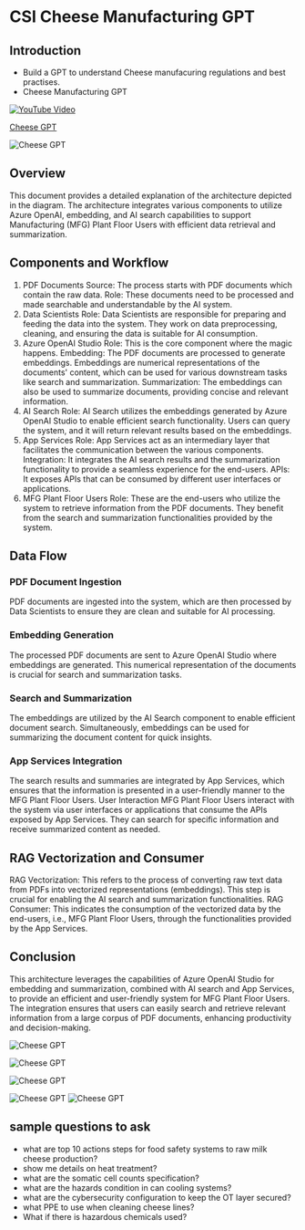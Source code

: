 # CSI Cheese Manufacturing GPT

## Introduction

- Build a GPT to understand Cheese manufacuring regulations and best practises.
- Cheese Manufacturing GPT

[![YouTube Video](https://img.youtube.com/vi/UOaKXG542GM/0.jpg)](https://youtu.be/UOaKXG542GM)

<a href="[http://example.com/](https://csicheesemfggpt.azurewebsites.net/)" target="_blank">Cheese GPT</a>

![Cheese GPT](https://github.com/balakreshnan/CSICheeseMFGGpt/blob/main/csicheesemfggpt1.jpg "Cheese GPT")

## Overview

This document provides a detailed explanation of the architecture depicted in the diagram. The architecture integrates various components to utilize Azure OpenAI, embedding, and AI search capabilities to support Manufacturing (MFG) Plant Floor Users with efficient data retrieval and summarization.
 

## Components and Workflow

1. PDF Documents
Source: The process starts with PDF documents which contain the raw data.
Role: These documents need to be processed and made searchable and understandable by the AI system.
2. Data Scientists
Role: Data Scientists are responsible for preparing and feeding the data into the system. They work on data preprocessing, cleaning, and ensuring the data is suitable for AI consumption.
3. Azure OpenAI Studio
Role: This is the core component where the magic happens.
Embedding: The PDF documents are processed to generate embeddings. Embeddings are numerical representations of the documents' content, which can be used for various downstream tasks like search and summarization.
Summarization: The embeddings can also be used to summarize documents, providing concise and relevant information.
4. AI Search
Role: AI Search utilizes the embeddings generated by Azure OpenAI Studio to enable efficient search functionality. Users can query the system, and it will return relevant results based on the embeddings.
5. App Services
Role: App Services act as an intermediary layer that facilitates the communication between the various components.
Integration: It integrates the AI search results and the summarization functionality to provide a seamless experience for the end-users.
APIs: It exposes APIs that can be consumed by different user interfaces or applications.
6. MFG Plant Floor Users
Role: These are the end-users who utilize the system to retrieve information from the PDF documents. They benefit from the search and summarization functionalities provided by the system.
 

## Data Flow
 
### PDF Document Ingestion
PDF documents are ingested into the system, which are then processed by Data Scientists to ensure they are clean and suitable for AI processing.

### Embedding Generation
The processed PDF documents are sent to Azure OpenAI Studio where embeddings are generated. This numerical representation of the documents is crucial for search and summarization tasks.

### Search and Summarization
The embeddings are utilized by the AI Search component to enable efficient document search.
Simultaneously, embeddings can be used for summarizing the document content for quick insights.

### App Services Integration
The search results and summaries are integrated by App Services, which ensures that the information is presented in a user-friendly manner to the MFG Plant Floor Users.
User Interaction
MFG Plant Floor Users interact with the system via user interfaces or applications that consume the APIs exposed by App Services. They can search for specific information and receive summarized content as needed.
 

## RAG Vectorization and Consumer
 
RAG Vectorization: This refers to the process of converting raw text data from PDFs into vectorized representations (embeddings). This step is crucial for enabling the AI search and summarization functionalities.
RAG Consumer: This indicates the consumption of the vectorized data by the end-users, i.e., MFG Plant Floor Users, through the functionalities provided by the App Services.
 

## Conclusion
 
This architecture leverages the capabilities of Azure OpenAI Studio for embedding and summarization, combined with AI search and App Services, to provide an efficient and user-friendly system for MFG Plant Floor Users. The integration ensures that users can easily search and retrieve relevant information from a large corpus of PDF documents, enhancing productivity and decision-making.

![Cheese GPT](https://github.com/balakreshnan/CSICheeseMFGGpt/blob/main/images/cheesgpt1.jpg "Cheese GPT")

![Cheese GPT](https://github.com/balakreshnan/CSICheeseMFGGpt/blob/main/images/cheesgpt2.jpg "Cheese GPT")

![Cheese GPT](https://github.com/balakreshnan/CSICheeseMFGGpt/blob/main/images/cheesgpt3.jpg "Cheese GPT")

![Cheese GPT](https://github.com/balakreshnan/CSICheeseMFGGpt/blob/main/images/cheesgpt4.jpg "Cheese GPT")
![Cheese GPT](https://github.com/balakreshnan/CSICheeseMFGGpt/blob/main/images/cheesgpt5.jpg "Cheese GPT")

## sample questions to ask

- what are top 10 actions steps for food safety systems to raw milk cheese production? 
- show me details on heat treatment? 
- what are the somatic cell counts specification? 
- what are the hazards condition in can cooling systems?
- what are the cybersecurity configuration to keep the OT layer secured?
- what PPE to use when cleaning cheese lines?
- What if there is hazardous chemicals used?
